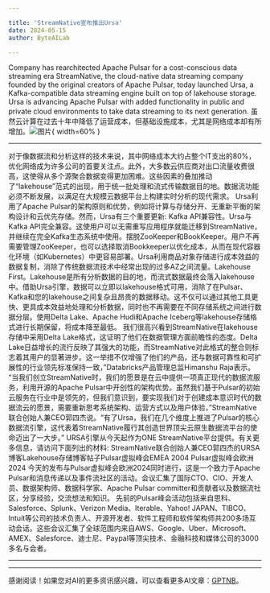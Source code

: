 ```yaml
---

title: 'StreamNative宣布推出Ursa'
date: 2024-05-15
author: ByteAILab

---
```


Company has rearchitected Apache Pulsar for a cost-conscious data streaming era
StreamNative, the cloud-native data streaming company founded by the original creators of Apache Pulsar, today launched Ursa, a Kafka-compatible data streaming engine built on top of lakehouse storage. Ursa is advancing Apache Pulsar with added functionality in public and private cloud environments to take data streaming to its next generation.
虽然云计算在过去十年中降低了运营成本，但基础设施成本，尤其是网络成本却有所增加。![图片](https://ai-techpark.com/wp-content/uploads/2024/05/StreamNative-960x540.jpg){ width=60% }

---
对于像数据流和分析这样的技术来说，其中网络成本大约占整个IT支出的80%，优化网络成为许多公司的首要关注点。此外，大多数云供应商对出口流量收费很高，这使得从多个源聚合数据变得更加困难。这些因素的叠加推动了“lakehouse”范式的出现，用于统一批处理和流式传输数据目的地。数据流功能必须不断发展，以满足在大规模云数据平台上构建实时分析的现代需求。
Ursa利用了Apache Pulsar的架构原则和优势，例如将计算与存储分开、无重新平衡的架构设计和云优先存储。然而，Ursa有三个重要更新:
Kafka API兼容性。Ursa与Kafka API完全兼容。这使用户可以无需重写应用程序就能迁移到StreamNative，并继续在完全Kafka生态系统中使用。摆脱ZooKeeper和BookKeeper。用户不再需要管理ZooKeeper，也可以选择取消Bookkeeper以优化成本，从而在现代容器化环境（如Kubernetes）中更容易部署。Ursa利用商品对象存储进行成本效益的数据复制，消除了传统数据流技术中经常出现的过多AZ之间流量。Lakehouse First。Lakehouse是所有分析数据的目的地，而流式数据最终会落入lakehouse中。借助Ursa引擎，数据可以立即以lakehouse格式可用，消除了在Pulsar、Kafka和您的lakehouse之间复杂且昂贵的数据移动。这不仅可以通过其他工具更快、更具成本效益地处理和分析数据，同时也不再需要在不同存储系统之间进行数据分层。使用Delta Lake、Apache Hudi和Apache Iceberg等lakehouse存储格式进行长期保留，将成本降至最低。
我们很高兴看到StreamNative在lakehouse存储中采用Delta Lake格式，这证明了他们在数据管理方面前瞻性的态度。Delta Lake日益增长的流行反映了其强大的功能，而StreamNative对此格式的整合则标志着其用户的显著进步。这一举措不仅增强了他们的产品，还与数据可靠性和可扩展性的行业领先标准保持一致，”Databricks产品管理总监Himanshu Raja表示。
“当我们创立StreamNative时，我们的愿景是在云中提供一项真正现代的数据流服务，利用开源的Apache Pulsar中开创性的架构优势。虽然我们基于Pulsar的初始云服务在行业中是领先的，但我们意识到，要实现我们对于创建成本意识时代的数据流云的愿景，需要重新思考系统架构、运营方式以及用户体验，”StreamNative联合创始人兼CEO郭四杰说。“有了Ursa，我们在几个维度上推进了Pulsar的核心数据流引擎，这代表着StreamNative履行其创造世界顶尖云原生数据流平台的使命迈出了一大步。”
URSA引擎从今天起作为ONE StreamNative平台提供。有关更多信息，请访问下面列出的材料:
StreamNative联合创始人兼CEO郭四杰的URSA博客Lakehouse存储博客帖子Pulsar虚拟峰会EMEA 2004
Pulsar虚拟峰会欧洲2024
今天的发布与Pulsar虚拟峰会欧洲2024同时进行，这是一个致力于Apache Pulsar和消息传递以及事件流社区的活动。会议汇集了国际CTO、CIO、开发人员、数据架构师、数据科学家、Apache Pulsar committer和贡献者以及数据流社区，分享经验，交流想法和知识。
先前的Pulsar峰会活动包括来自思科、Salesforce、Splunk、Verizon Media、Iterable、Yahoo! JAPAN、TIBCO、Intuit等公司的技术负责人、开源开发者、软件工程师和软件架构师共200多场互动会话。这些会议汇集了全球范围内来自AWS、Google、Uber、Microsoft、AMEX、Salesforce、迪士尼、Paypal等顶尖技术、金融科技和媒体公司的3000多名与会者。

---
---
感谢阅读！如果您对AI的更多资讯感兴趣，可以查看更多AI文章：[GPTNB](https://gptnb.com)。